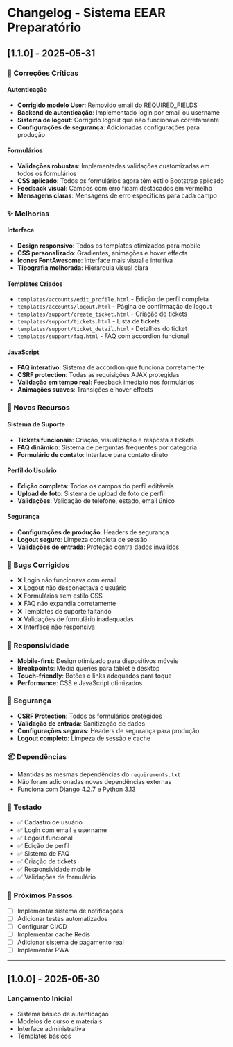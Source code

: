 # Changelog - Sistema EEAR Preparatório

## [1.1.0] - 2025-05-31

### 🔧 Correções Críticas

#### Autenticação
- **Corrigido modelo User**: Removido email do REQUIRED_FIELDS
- **Backend de autenticação**: Implementado login por email ou username
- **Sistema de logout**: Corrigido logout que não funcionava corretamente
- **Configurações de segurança**: Adicionadas configurações para produção

#### Formulários
- **Validações robustas**: Implementadas validações customizadas em todos os formulários
- **CSS aplicado**: Todos os formulários agora têm estilo Bootstrap aplicado
- **Feedback visual**: Campos com erro ficam destacados em vermelho
- **Mensagens claras**: Mensagens de erro específicas para cada campo

### ✨ Melhorias

#### Interface
- **Design responsivo**: Todos os templates otimizados para mobile
- **CSS personalizado**: Gradientes, animações e hover effects
- **Ícones FontAwesome**: Interface mais visual e intuitiva
- **Tipografia melhorada**: Hierarquia visual clara

#### Templates Criados
- `templates/accounts/edit_profile.html` - Edição de perfil completa
- `templates/accounts/logout.html` - Página de confirmação de logout
- `templates/support/create_ticket.html` - Criação de tickets
- `templates/support/tickets.html` - Lista de tickets
- `templates/support/ticket_detail.html` - Detalhes do ticket
- `templates/support/faq.html` - FAQ com accordion funcional

#### JavaScript
- **FAQ interativo**: Sistema de accordion que funciona corretamente
- **CSRF protection**: Todas as requisições AJAX protegidas
- **Validação em tempo real**: Feedback imediato nos formulários
- **Animações suaves**: Transições e hover effects

### 🚀 Novos Recursos

#### Sistema de Suporte
- **Tickets funcionais**: Criação, visualização e resposta a tickets
- **FAQ dinâmico**: Sistema de perguntas frequentes por categoria
- **Formulário de contato**: Interface para contato direto

#### Perfil do Usuário
- **Edição completa**: Todos os campos do perfil editáveis
- **Upload de foto**: Sistema de upload de foto de perfil
- **Validações**: Validação de telefone, estado, email único

#### Segurança
- **Configurações de produção**: Headers de segurança
- **Logout seguro**: Limpeza completa de sessão
- **Validações de entrada**: Proteção contra dados inválidos

### 🐛 Bugs Corrigidos

- ❌ Login não funcionava com email
- ❌ Logout não desconectava o usuário
- ❌ Formulários sem estilo CSS
- ❌ FAQ não expandia corretamente
- ❌ Templates de suporte faltando
- ❌ Validações de formulário inadequadas
- ❌ Interface não responsiva

### 📱 Responsividade

- **Mobile-first**: Design otimizado para dispositivos móveis
- **Breakpoints**: Media queries para tablet e desktop
- **Touch-friendly**: Botões e links adequados para toque
- **Performance**: CSS e JavaScript otimizados

### 🔐 Segurança

- **CSRF Protection**: Todos os formulários protegidos
- **Validação de entrada**: Sanitização de dados
- **Configurações seguras**: Headers de segurança para produção
- **Logout completo**: Limpeza de sessão e cache

### 📦 Dependências

- Mantidas as mesmas dependências do `requirements.txt`
- Não foram adicionadas novas dependências externas
- Funciona com Django 4.2.7 e Python 3.13

### 🧪 Testado

- ✅ Cadastro de usuário
- ✅ Login com email e username
- ✅ Logout funcional
- ✅ Edição de perfil
- ✅ Sistema de FAQ
- ✅ Criação de tickets
- ✅ Responsividade mobile
- ✅ Validações de formulário

### 📝 Próximos Passos

- [ ] Implementar sistema de notificações
- [ ] Adicionar testes automatizados
- [ ] Configurar CI/CD
- [ ] Implementar cache Redis
- [ ] Adicionar sistema de pagamento real
- [ ] Implementar PWA

---

## [1.0.0] - 2025-05-30

### Lançamento Inicial
- Sistema básico de autenticação
- Modelos de curso e materiais
- Interface administrativa
- Templates básicos